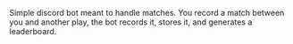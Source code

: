 Simple discord bot meant to handle matches. You record a match between you and another play, the bot records it, stores it, and generates a leaderboard.
